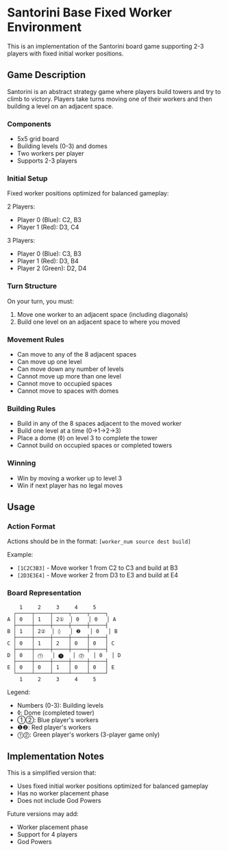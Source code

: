 # Santorini Base Fixed Worker Environment

This is an implementation of the Santorini board game supporting 2-3 players with fixed initial worker positions.

## Game Description

Santorini is an abstract strategy game where players build towers and try to climb to victory. Players take turns moving one of their workers and then building a level on an adjacent space.

### Components
- 5x5 grid board
- Building levels (0-3) and domes
- Two workers per player
- Supports 2-3 players

### Initial Setup
Fixed worker positions optimized for balanced gameplay:

2 Players:
- Player 0 (Blue): C2, B3
- Player 1 (Red): D3, C4

3 Players:
- Player 0 (Blue): C3, B3
- Player 1 (Red): D3, B4
- Player 2 (Green): D2, D4

### Turn Structure
On your turn, you must:
1. Move one worker to an adjacent space (including diagonals)
2. Build one level on an adjacent space to where you moved

### Movement Rules
- Can move to any of the 8 adjacent spaces
- Can move up one level
- Can move down any number of levels
- Cannot move up more than one level
- Cannot move to occupied spaces
- Cannot move to spaces with domes

### Building Rules
- Build in any of the 8 spaces adjacent to the moved worker
- Build one level at a time (0→1→2→3)
- Place a dome (◊) on level 3 to complete the tower
- Cannot build on occupied spaces or completed towers

### Winning
- Win by moving a worker up to level 3
- Win if next player has no legal moves

## Usage

### Action Format
Actions should be in the format: `[worker_num source dest build]`

Example:
- `[1C2C3B3]` - Move worker 1 from C2 to C3 and build at B3
- `[2D3E3E4]` - Move worker 2 from D3 to E3 and build at E4

### Board Representation
```
    1     2     3     4     5  
  ┌─────┬─────┬─────┬─────┬─────┐
A │ 0   │ 1   │ 2①  │ 0   │ 0   │ A
  ├─────┼─────┼─────┼─────┼─────┤
B │ 1   │ 2②  │ ◊   │ ❷   │ 0   │ B
  ├─────┼─────┼─────┼─────┼─────┤
C │ 0   │ 1   │ 2   │ 0   │ 0   │ C
  ├─────┼─────┼─────┼─────┼─────┤
D │ 0   │ ⓵   │ ❶   │ ⓶   │ 0   │ D
  ├─────┼─────┼─────┼─────┼─────┤
E │ 0   │ 0   │ 1   │ 0   │ 0   │ E
  └─────┴─────┴─────┴─────┴─────┘
    1     2     3     4     5
```

Legend:
- Numbers (0-3): Building levels
- ◊: Dome (completed tower)
- ①②: Blue player's workers
- ❶❷: Red player's workers
- ⓵⓶: Green player's workers (3-player game only)

## Implementation Notes

This is a simplified version that:
- Uses fixed initial worker positions optimized for balanced gameplay
- Has no worker placement phase
- Does not include God Powers

Future versions may add:
- Worker placement phase
- Support for 4 players
- God Powers
